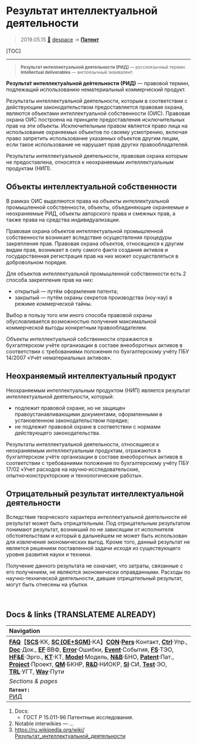 # Результат интеллектуальной деятельности
> 2019.05.15 [🚀](../index/index.md) [despace](index.md) → **[Патент](патент.md)**

[TOC]

---

> <small>**Результат интеллектуальной деятельности (РИД)** — русскоязычный термин. **Intellectual deliverables** — англоязычный эквивалент.</small>

**Результа́т интеллектуа́льной де́ятельности (РИД)** — правовой термин, подлежащий использованию нематериальный коммерческий продукт.

Результаты интеллектуальной деятельности, которым в соответствии с действующим законодательством предоставляется правовая охрана, являются объектами интеллектуальной собственности (ОИС). Правовая охрана ОИС построена на принципе предоставления исключительных прав на эти объекты. Исключительным правом является право лица на использование охраняемых объектов по своему усмотрению, включая право запретить использование указанных объектов другим лицам, если такое использование не нарушает прав других правообладателей.

Результаты интеллектуальной деятельности, правовая охрана которым не предоставлена, относятся к неохраняемым интеллектуальным продуктам (НИП).



## Объекты интеллектуальной собственности
В рамках ОИС выделяются права на объекты интеллектуальной промышленной собственности, объекты, объединяющие охраняемые и неохраняемые РИД, объекты авторского права и смежных прав, а также права на средства индивидуализации.

Правовая охрана объектов интеллектуальной промышленной собственности возникает вследствие осуществления процедуры закрепления прав. Правовая охрана объектов, относящихся к другим видам прав, возникает в силу самого факта создания активов и государственная регистрация прав на них может осуществляться в добровольном порядке.

Для объектов интеллектуальной промышленной собственности есть 2 способа закрепления прав на них:

   - открытый — путём оформления патента;
   - закрытый — путём охраны секретов производства (ноу‑хау) в режиме коммерческой тайны.

Выбор в пользу того или иного способа правовой охраны обусловливается возможностью получения максимальной коммерческой выгоды конкретным правообладателем.

Объекты интеллектуальной собственности отражаются в бухгалтерском учёте организации в составе внеоборотных активов в соответствии с требованиями положения по бухгалтерскому учёту ПБУ 14/2007 «Учёт нематериальных активов».



## Неохраняемый интеллектуальный продукт

Неохраняемым интеллектуальным продуктом (НИП) является результат интеллектуальной деятельности, который:

   - подлежит правовой охране, но не защищен правоустанавливающими документами, оформленными в установленном законодательством порядке;
   - не подлежит правовой охране в соответствии с нормами действующего законодательства.

Результаты интеллектуальной деятельности, относящиеся к неохраняемым интеллектуальным продуктам, отражаются в бухгалтерском учёте организации в составе внеоборотных активов в соответствии с требованиями положения по бухгалтерскому учёту ПБУ 17/02 «Учет расходов на научно‑исследовательские, опытно‑конструкторские и технологические работы».



## Отрицательный результат интеллектуальной деятельности

Вследствие творческого характера интеллектуальной деятельности её результат может быть отрицательным. Под отрицательным результатом понимают результат, возникший по не зависящим от исполнителя обстоятельствам и который в дальнейшем не может быть использован для извлечения экономических выгод. Кроме того, данный результат не является решением поставленной задачи исходя из существующего уровня развития науки и техники.

Получение данного результата не означает, что затраты, связанные с его получением, не являются экономически оправданными. Расходы по научно‑технической деятельности, давшие отрицательный результат, могут быть отнесены на убытки. 



<p style="page-break-after:always"> </p>

## Docs & links (TRANSLATEME ALREADY)
|Navigation|
|:--|
|**[FAQ](faq.md)**【**[SCS](scs.md)**·КК, **[SC (OE+SGM)](sc.md)**·КА】**[CON](contact.md)·[Pers](person.md)**·Контакт, **[Ctrl](control.md)**·Упр., **[Doc](doc.md)**·Док., **[EF](ef.md)**·ВВФ, **[Error](error.md)**·Ошибки, **[Event](event.md)**·События, **[FS](fs.md)**·ТЭО, **[HF&E](hfe.md)**·Эрго., **[KT](kt.md)**·КТ, **[Model](model.md)**·Модель, **[N&B](nnb.md)**·БНО, **[Patent](патент.md)**·Пат., **[Project](project.md)**·Проект, **[QM](qm.md)**·БКНР, **[R&D](rnd.md)**·НИОКР, **[SI](si.md)**·СИ, **[Test](test.md)**·ЭО, **[TRL](trl.md)**·УГТ, **[Way](way.md)**·Пути|
|*Sections & pages*|
|**`Патент:`**<br> [РИД](intel_deliv.md)|

   1. Docs:
      - ГОСТ Р 15.011-96 Патентные исследования.
   1. Notable interwikies — …
   1. <https://ru.wikipedia.org/wiki/Результат_интеллектуальной_деятельности>
